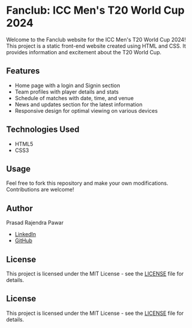 # Fanclub: ICC Men's T20 World Cup 2024

Welcome to the Fanclub website for the ICC Men's T20 World Cup 2024! This project is a static front-end website created using HTML and CSS. 
It provides information and excitement about the  T20 World Cup.

## Features
- Home page with a login and Signin section
- Team profiles with player details and stats
- Schedule of matches with date, time, and venue
- News and updates section for the latest information
- Responsive design for optimal viewing on various devices

## Technologies Used
- HTML5
- CSS3

## Usage
Feel free to fork this repository and make your own modifications. Contributions are welcome!

## Author
Prasad Rajendra Pawar
- [LinkedIn](https://www.linkedin.com/in/prasadpawar21)
- [GitHub](https://github.com/prasadpawar21)

## License
This project is licensed under the MIT License - see the [LICENSE](LICENSE) file for details.


## License
This project is licensed under the MIT License - see the [LICENSE](LICENSE) file for details.
